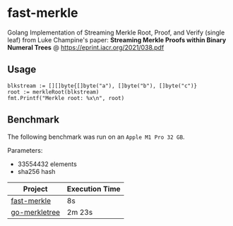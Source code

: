 # fast-merkle

Golang Implementation of Streaming Merkle Root, Proof, and Verify (single leaf) from Luke Champine's paper: **Streaming Merkle Proofs within Binary Numeral Trees** @ https://eprint.iacr.org/2021/038.pdf

## Usage

```golang
blkstream := [][]byte{[]byte("a"), []byte("b"), []byte("c")}
root := merkleRoot(blkstream)
fmt.Printf("Merkle root: %x\n", root)
```

## Benchmark

The following benchmark was run on an `Apple M1 Pro 32 GB`.

Parameters: 
- 33554432 elements
- sha256 hash

| Project  | Execution Time |
| ------------- | ------------- |
| [fast-merkle](github.com/jlogelin/fastmerkle) | 8s |
| [go-merkletree](github.com/txaty/go-merkletree) | 2m 23s |
